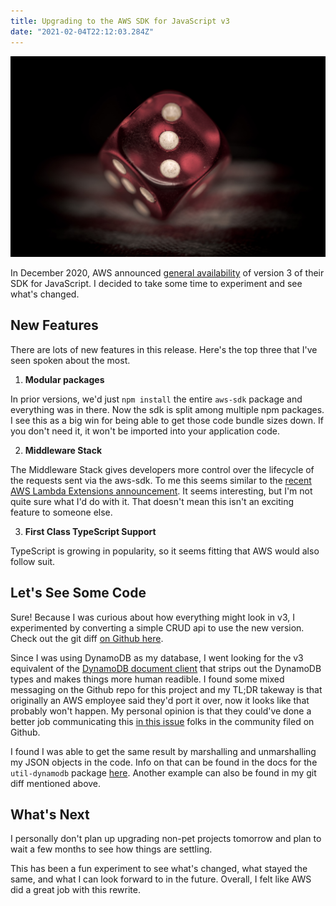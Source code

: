```yaml
---
title: Upgrading to the AWS SDK for JavaScript v3
date: "2021-02-04T22:12:03.284Z"
---
```


![Three Dice](./three-dice.jpg)

In December 2020, AWS announced <a href="https://aws.amazon.com/blogs/developer/modular-aws-sdk-for-javascript-is-now-generally-available/" target="_blank" rel="noopener noreferrer">general availability</a> of version 3 of their SDK for JavaScript. I decided to take some time to experiment and see what's changed.

## New Features

There are lots of new features in this release. Here's the top three that I've seen spoken about the most.

1. **Modular packages**

In prior versions, we'd just `npm install` the entire `aws-sdk` package and everything was in there. Now the sdk is split among multiple npm packages. I see this as a big win for being able to get those code bundle sizes down. If you don't need it, it won't be imported into your application code.

2. **Middleware Stack**

The Middleware Stack gives developers more control over the lifecycle of the requests sent via the aws-sdk. To me this seems similar to the <a href="https://aws.amazon.com/blogs/compute/introducing-aws-lambda-extensions-in-preview/" target="_blank" rel="noopener noreferrer">recent AWS Lambda Extensions announcement</a>. It seems interesting, but I'm not quite sure what I'd do with it. That doesn't mean this isn't an exciting feature to someone else.

3. **First Class TypeScript Support**

TypeScript is growing in popularity, so it seems fitting that AWS would also follow suit.

## Let's See Some Code
Sure! Because I was curious about how everything might look in v3, I experimented by converting a simple CRUD api to use the new version. Check out the git diff <a href="https://github.com/deeheber/note-service/pull/4/files" target="_blank" rel="noopener noreferrer">on Github here</a>.

Since I was using DynamoDB as my database, I went looking for the v3 equivalent of the <a href="https://docs.aws.amazon.com/AWSJavaScriptSDK/latest/AWS/DynamoDB/DocumentClient.html" target="_blank" rel="noopener noreferrer">DynamoDB document client</a> that strips out the DynamoDB types and makes things more human readible. I found some mixed messaging on the Github repo for this project and my TL;DR takeway is that originally an AWS employee said they'd port it over, now it looks like that probably won't happen. My personal opinion is that they could've done a better job communicating this <a href="https://github.com/aws/aws-sdk-js-v3/issues/1223" target="_blank" rel="noopener noreferrer">in this issue</a> folks in the community filed on Github.

I found I was able to get the same result by marshalling and unmarshalling my JSON objects in the code. Info on that can be found in the docs for the `util-dynamodb` package <a href="https://docs.aws.amazon.com/AWSJavaScriptSDK/v3/latest/modules/_aws_sdk_util_dynamodb.html" target="_blank" rel="noopener noreferrer">here</a>. Another example can also be found in my git diff mentioned above.

## What's Next
I personally don't plan up upgrading non-pet projects tomorrow and plan to wait a few months to see how things are settling.

This has been a fun experiment to see what's changed, what stayed the same, and what I can look forward to in the future. Overall, I felt like AWS did a great job with this rewrite.